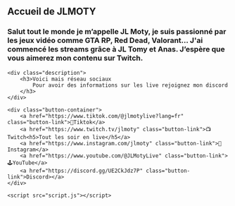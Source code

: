 <!DOCTYPE html>
<html lang="en">
<head>
    <meta charset="UTF-8">
    <meta name="viewport" content="width=device-width, initial-scale=1.0">
    <title>JLTOMY</title>
    <!-- Chemin relatif pour l'icône -->
    <link rel="stylesheet" href="style.css">
    <link rel="icon" href="images/LogoJlmoty.png" type="image/png">
</head>
<body>
    <div class="accuille-container">
        <h2>Accueil de JLMOTY</h2>
        <h3>Salut tout le monde je m’appelle JL Moty, je suis passionné par les jeux vidéo comme GTA RP, Red Dead, Valorant… J'ai commencé les streams grâce à JL Tomy et Anas. J’espère que vous aimerez mon contenu sur Twitch.</h3>
    </div>

    <div class="description">
        <h3>Voici mais réseau sociaux
            Pour avoir des informations sur les live rejoignez mon discord
        </h3>
    </div>

    <div class="button-container">
        <a href="https://www.tiktok.com/@jlmotylive?lang=fr" class="button-link">🎵Tiktok</a>
        <a href="https://www.twitch.tv/jlmoty" class="button-link">📺Twitch<h5>Tout les soir en live</h5</a>
        <a href="https://www.instagram.com/jlmoty" class="button-link">📱Instagram</a>
        <a href="https://www.youtube.com/@JLMotyLive" class="button-link">🕹️YouTube</a>
        <a href="https://discord.gg/UE2CkJdz7P" class="button-link">Discord></a>
    </div>    

    <script src="script.js"></script>
</body>
</html>
